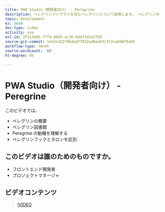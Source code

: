 ```yaml
---
title: PWA Studio（開発者向け） - Peregrine
description: ペレグリンライブラリを含むペレグリンについて​説明します。 ペレグリンの背後にあるモチベー​ションを理解し、ペレグリンのフックとタロンの違いを理解します。
topic: Development
kt: 5649
doc-type: video
activity: use
exl-id: 3f513b05-77f4-4695-ac36-b0d73d1e2750
source-git-commit: 1eb2cd22f9bded77032ad0ed43c3f2ca84879a69
workflow-type: tm+mt
source-wordcount: '60'
ht-degree: 0%

---
```


# PWA Studio（開発者向け） - Peregrine

このビデオでは、

- ペレグリンの概要
- ペレグリン図&#x200B;書館
- Peregrine の動機を理解する&#x200B;
- ペレグリンフックとタロンを区別

## このビデオは誰のためのものですか。

- フロントエンド開発者
- プロジェクトマネージャ

## ビデオコンテンツ

>[!VIDEO](https://video.tv.adobe.com/v/35720?quality=12&learn=on)
